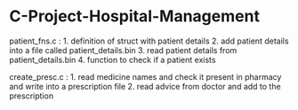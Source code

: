 # C-Project-Hospital-Management
patient_fns.c : 1. definition of struct with patient details
                2. add patient details into a file called patient_details.bin
                3. read patient details from patient_details.bin
                4. function to check if a patient exists

create_presc.c : 1. read medicine names and check it present in pharmacy and write into a prescription file
                 2. read advice from doctor and add to the prescription
